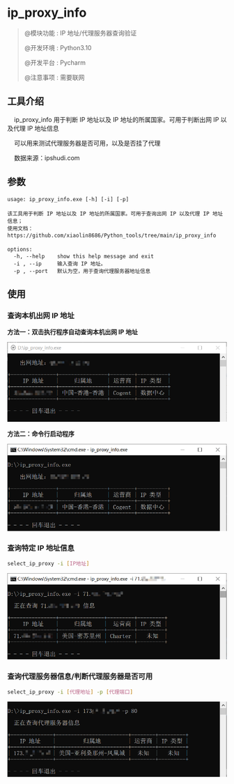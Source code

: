 # ip_proxy_info

>@模块功能 : IP 地址/代理服务器查询验证
>
>@开发环境 : Python3.10
>
>@开发平台 : Pycharm
>
>@注意事项 : 需要联网

## 工具介绍

&nbsp;&nbsp;&nbsp;&nbsp;ip_proxy_info 用于判断 IP 地址以及 IP 地址的所属国家。可用于判断出网 IP 以及代理 IP 地址信息

&nbsp;&nbsp;&nbsp;&nbsp;可以用来测试代理服务器是否可用，以及是否挂了代理

&nbsp;&nbsp;&nbsp;&nbsp;数据来源：ipshudi.com

## 参数

~~~
usage: ip_proxy_info.exe [-h] [-i] [-p]

该工具用于判断 IP 地址以及 IP 地址的所属国家。可用于查询出网 IP 以及代理 IP 地址信息；
使用文档：https://github.com/xiaolin8686/Python_tools/tree/main/ip_proxy_info

options:
  -h, --help    show this help message and exit
  -i , --ip     输入查询 IP 地址。
  -p , --port   默认为空，用于查询代理服务器地址信息
~~~

## 使用

### 查询本机出网 IP 地址

**方法一：双击执行程序自动查询本机出网 IP 地址**

![image-20240526221538354](pic/1.png)

**方法二：命令行启动程序**

![image-20240526221620217](pic/2.png)

### 查询特定 IP 地址信息

~~~bash
select_ip_proxy -i [IP地址]
~~~

![image-20240526221743663](pic/3.png)

### 查询代理服务器信息/判断代理服务器是否可用

~~~bash
select_ip_proxy -i [代理地址] -p [代理端口]
~~~

![image-20240526221921699](pic/4.png)
